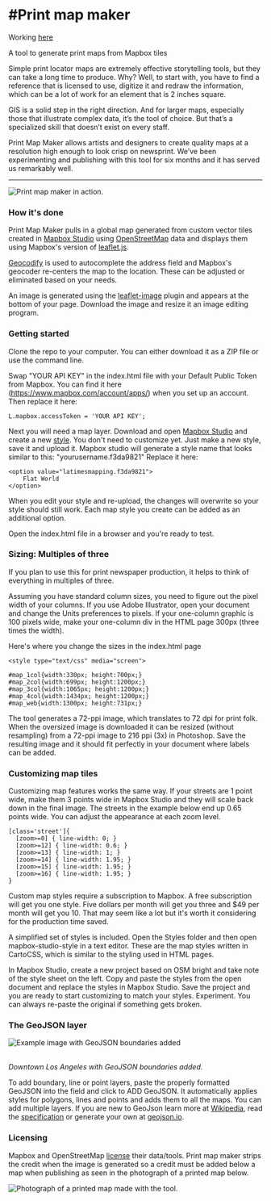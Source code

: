 #Print map maker
===============

Working [here](http://storybench.org/print-map-maker)

A tool to generate print maps from Mapbox tiles

Simple print locator maps are extremely effective storytelling tools, but they can take a long time to produce. Why? Well, to start with, you have to find a reference that is licensed to use, digitize it and redraw the information, which can be a lot of work for an element that is 2 inches square.

GIS is a solid step in the right direction. And for larger maps, especially those that illustrate complex data, it’s the tool of choice. But that’s a specialized skill that doesn’t exist on every staff.

Print Map Maker allows artists and designers to create quality maps at a resolution high enough to look crisp on newsprint. We’ve been experimenting and publishing with this tool for six months and it has served us remarkably well.

* * *

![Print map maker in action.](img/print-map-maker-example.gif)

### How it's done

Print Map Maker pulls in a global map generated from custom vector tiles created in [Mapbox Studio](https://www.mapbox.com/mapbox-studio/) using [OpenStreetMap](http://www.openstreetmap.org/) data and displays them using Mapbox's version of [leaflet.js](http://leafletjs.com/).

[Geocodify](https://github.com/datadesk/jquery-geocodify) is used to autocomplete the address field and Mapbox's geocoder re-centers the map to the location. These can be adjusted or eliminated based on your needs.

An image is generated using the [leaflet-image](https://github.com/mapbox/leaflet-image) plugin and appears at the bottom of your page. Download the image and resize it an image editing program.


### Getting started

Clone the repo to your computer. You can either download it as a ZIP file or use the command line.

Swap "YOUR API KEY" in the index.html file with your Default Public Token from Mapbox. You can find it here (https://www.mapbox.com/account/apps/) when you set up an account. Then replace it here:

    L.mapbox.accessToken = 'YOUR API KEY';

Next you will need a map layer. Download and open [Mapbox Studio](https://www.mapbox.com/mapbox-studio/) and create a new [style](https://www.mapbox.com/mapbox-studio/style-quickstart/). You don't need to customize yet. Just make a new style, save it and upload it. Mapbox studio will generate a style name that looks similar to this: "yourusername.f3da9821" Replace it here:

	<option value="latimesmapping.f3da9821">
		Flat World
	</option>

When you edit your style and re-upload, the changes will overwrite so your style should still work. Each map style you create can be added as an additional option.

Open the index.html file in a browser and you're ready to test.


### Sizing: Multiples of three

If you plan to use this for print newspaper production, it helps to think of everything in multiples of three.

Assuming you have standard column sizes, you need to figure out the pixel width of your columns. If you use Adobe Illustrator, open your document and change the Units preferences to pixels. If your one-column graphic is 100 pixels wide, make your one-column div in the HTML page 300px (three times the width).

Here's where you change the sizes in the index.html page

    <style type="text/css" media="screen">

    #map_1col{width:330px; height:700px;}
    #map_2col{width:699px; height:1200px;}
    #map_3col{width:1065px; height:1200px;}
    #map_4col{width:1434px; height:1200px;}
    #map_web{width:1300px; height:731px;}

The tool generates a 72-ppi image, which translates to 72 dpi for print folk. When the oversized image is downloaded it can be resized (without resampling) from a 72-ppi image to 216 ppi (3x) in Photoshop. Save the resulting image and it should fit perfectly in your document where labels can be added.

### Customizing map tiles

Customizing map features works the same way. If your streets are 1 point wide, make them 3 points wide in Mapbox Studio and they will scale back down in the final image. The streets in the example below end up 0.65 points wide. You can adjust the appearance at each zoom level.

    [class='street']{
      [zoom>=0] { line-width: 0; }
      [zoom>=12] { line-width: 0.6; }
      [zoom>=13] { line-width: 1; }
      [zoom>=14] { line-width: 1.95; }
      [zoom>=15] { line-width: 1.95; }
      [zoom>=16] { line-width: 1.95; }
    }

Custom map styles require a subscription to Mapbox. A free subscription will get you one style. Five dollars per month will get you three and $49 per month will get you 10. That may seem like a lot but it's worth it considering for the production time saved. 

A simplified set of styles is included. Open the Styles folder and then open mapbox-studio-style in a text editor. These are the map styles written in CartoCSS, which is similar to the styling used in HTML pages.

In Mapbox Studio, create a new project based on OSM bright and take note of the style sheet on the left. Copy and paste the styles from the open document and replace the styles in Mapbox Studio. Save the project and you are ready to start customizing to match your styles. Experiment. You can always re-paste the original if something gets broken.

### The GeoJSON layer
![Example image with GeoJSON boundaries added](img/print-map-maker-example-2.gif)

<br/>*Downtown Los Angeles with GeoJSON boundaries added.*

To add boundary, line or point layers, paste the properly formatted GeoJSON into the field and click to ADD GeoJSON. It automatically applies styles for polygons, lines and points and adds them to all the maps. You can add multiple layers. If you are new to GeoJson learn more at [Wikipedia](http://en.wikipedia.org/wiki/GeoJSON), read the [specification](http://geojson.org/geojson-spec.html) or generate your own at [geojson.io](http://geojson.io/#map=2/20.0/0.0).


### Licensing
Mapbox and OpenStreetMap [license](http://www.openstreetmap.org/copyright) their data/tools. Print map maker strips the credit when the image is generated so a credit must be added below a map when publishing as seen in the photograph of a printed map below.

![Photograph of a printed map made with the tool.](img/example2.jpg)
